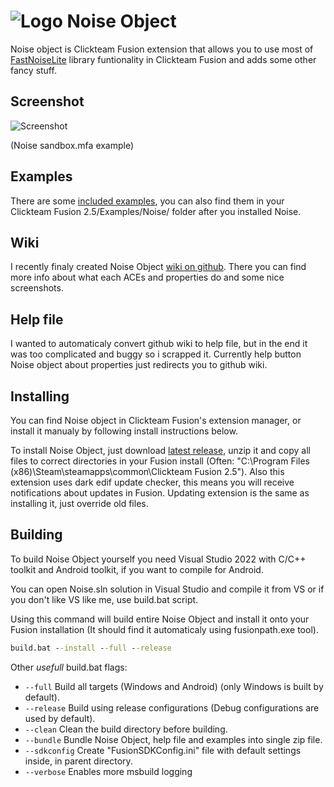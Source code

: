 
# ![Logo](https://raw.githubusercontent.com/kapigames/NoiseExtensionResources/master/Icon.png) Noise Object

Noise object is Clickteam Fusion extension that allows you to use most of [FastNoiseLite](https://github.com/Auburn/FastNoiseLite) library funtionality in Clickteam Fusion and adds some other fancy stuff.


## Screenshot

![Screenshot](https://raw.githubusercontent.com/kapigames/NoiseExtensionResources/master/ss.png)

(Noise sandbox.mfa example)


## Examples

There are some [included examples](Examples/Noise/), you can also find them in your Clickteam Fusion 2.5/Examples/Noise/ folder after you installed Noise.


## Wiki

I recently finaly created Noise Object [wiki on github](https://github.com/kapigames/NoiseExtension/wiki). There you can find more info about what each ACEs and properties do and some nice screenshots.


## Help file

I wanted to automaticaly convert github wiki to help file, but in the end it was too complicated and buggy so i scrapped it. Currently help button Noise object about properties just redirects you to github wiki.


## Installing

You can find Noise object in Clickteam Fusion's extension manager, or install it manualy by following install instructions below.

To install Noise Object, just download [latest release](https://github.com/kapigames/NoiseExtension/releases/latest), unzip it and copy all files to correct directories in your Fusion install (Often: "C:\Program Files (x86)\Steam\steamapps\common\Clickteam Fusion 2.5\"). Also this extension uses dark edif update checker, this means you will receive notifications about updates in Fusion. Updating extension is the same as installing it, just override old files.


## Building

To build Noise Object yourself you need Visual Studio 2022 with C/C++ toolkit and Android toolkit, if you want to compile for Android.

You can open Noise.sln solution in Visual Studio and compile it from VS or if you don't like VS like me, use build.bat script.

Using this command will build entire Noise Object and install it onto your Fusion installation (It should find it automaticaly using fusionpath.exe tool).
```cmd
build.bat --install --full --release
```

Other *usefull* build.bat flags:

- `--full` Build all targets (Windows and Android) (only Windows is built by default).
- `--release` Build using release configurations (Debug configurations are used by default).
- `--clean` Clean the build directory before building.
- `--bundle` Bundle Noise Object, help file and examples into single zip file.
- `--sdkconfig` Create "FusionSDKConfig.ini" file with default settings inside, in parent directory.
- `--verbose` Enables more msbuild logging
